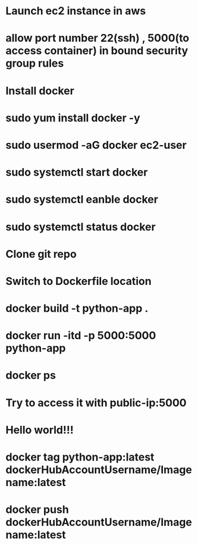 # Launch ec2 instance in aws
# allow port number 22(ssh) , 5000(to access container) in bound security group rules
# Install docker
# sudo yum install docker -y
# sudo usermod -aG docker ec2-user
# sudo systemctl start docker
# sudo systemctl eanble docker
# sudo systemctl status docker
# Clone git repo
# Switch to Dockerfile location
# docker build -t python-app .
# docker run -itd -p 5000:5000 python-app 
# docker ps
# Try to access it with public-ip:5000
# Hello world!!!
# docker tag python-app:latest dockerHubAccountUsername/Imagename:latest
# docker push dockerHubAccountUsername/Imagename:latest
